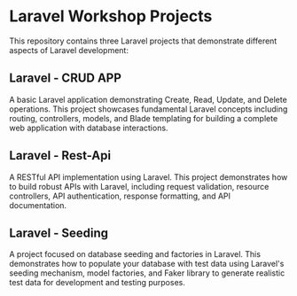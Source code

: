 # Laravel Workshop Projects

This repository contains three Laravel projects that demonstrate different aspects of Laravel development:

## Laravel - CRUD APP
A basic Laravel application demonstrating Create, Read, Update, and Delete operations. This project showcases fundamental Laravel concepts including routing, controllers, models, and Blade templating for building a complete web application with database interactions.

## Laravel - Rest-Api
A RESTful API implementation using Laravel. This project demonstrates how to build robust APIs with Laravel, including request validation, resource controllers, API authentication, response formatting, and API documentation.

## Laravel - Seeding
A project focused on database seeding and factories in Laravel. This demonstrates how to populate your database with test data using Laravel's seeding mechanism, model factories, and Faker library to generate realistic test data for development and testing purposes. 